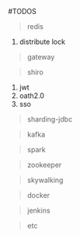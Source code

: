 #TODOS
>redis
1. distribute lock

>gateway

>shiro
1. jwt
2. oath2.0
3. sso

>sharding-jdbc

>kafka

>spark

>zookeeper

>skywalking

>docker

>jenkins

>etc
